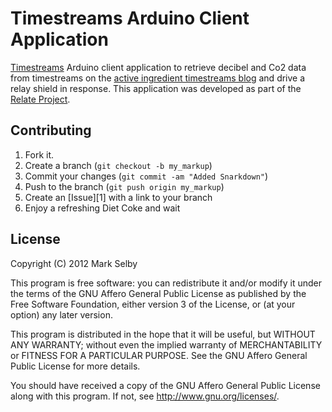 Timestreams Arduino Client Application
======================================

[Timestreams](http://timestreams.wp.horizon.ac.uk/) Arduino client application to retrieve decibel and Co2 data from timestreams on the [active ingredient timestreams blog](http://activeingredient.timestreams.wp.horizon.ac.uk/) and drive a relay shield in response. This application was developed as part of the [Relate Project](http://horizab1.miniserver.com/relate/).

Contributing
------------

1. Fork it.
2. Create a branch (`git checkout -b my_markup`)
3. Commit your changes (`git commit -am "Added Snarkdown"`)
4. Push to the branch (`git push origin my_markup`)
5. Create an [Issue][1] with a link to your branch
6. Enjoy a refreshing Diet Coke and wait

License
------------
Copyright (C) 2012 Mark Selby

This program is free software: you can redistribute it and/or modify
it under the terms of the GNU Affero General Public License as
published by the Free Software Foundation, either version 3 of the
License, or (at your option) any later version.

This program is distributed in the hope that it will be useful,
but WITHOUT ANY WARRANTY; without even the implied warranty of
MERCHANTABILITY or FITNESS FOR A PARTICULAR PURPOSE.  See the
GNU Affero General Public License for more details.

You should have received a copy of the GNU Affero General Public License
along with this program.  If not, see <http://www.gnu.org/licenses/>.
